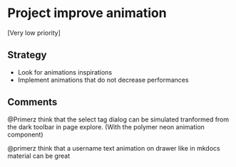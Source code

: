 # Project improve animation

[Very low priority]

## Strategy
* Look for animations inspirations
* Implement animations that do not decrease performances

## Comments
@Primerz think that the select tag dialog can be simulated tranformed from the dark toolbar in page explore. (With the polymer neon animation component)

@primerz think that a username text animation on drawer like in mkdocs material can be great